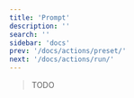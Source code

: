 ```yaml
---
title: 'Prompt'
description: ''
search: ''
sidebar: 'docs'
prev: '/docs/actions/preset/'
next: '/docs/actions/run/'
---
```


> TODO
